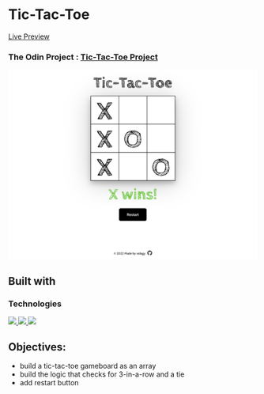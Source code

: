 # Tic-Tac-Toe

[Live Preview](https://vsilagy.github.io/tic-tac-toe/)

### **The Odin Project** : [Tic-Tac-Toe Project](https://www.theodinproject.com/lessons/node-path-javascript-tic-tac-toe)

![tic-tac-toe](./img/screenshot.png)

## Built with

### Technologies

<p align="left"> 
    <a href="https://developer.mozilla.org/en-US/docs/Web/JavaScript" target="_blank"> <img src="https://img.icons8.com/color/48/000000/javascript.png"/> </a>
    <a href="https://developer.mozilla.org/en-US/docs/Web/CSS" target="_blank"> <img src="https://img.icons8.com/color/48/000000/css3.png"/> </a> 
    <a href="https://developer.mozilla.org/en-US/docs/Web/HTML" target="_blank"> <img src="https://img.icons8.com/color/48/000000/html-5.png"/> </a> 
</p>

## Objectives:

- build a tic-tac-toe gameboard as an array
- build the logic that checks for 3-in-a-row and a tie
- add restart button
